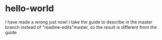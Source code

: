 # hello-world

I have made a wrong just now!
I take the guide to describe in the master branch instead of "readme-edits"master,
so the result is different from the guide
